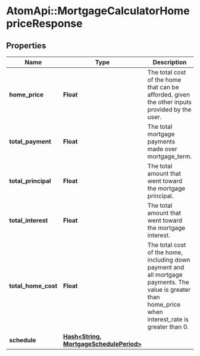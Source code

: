 # AtomApi::MortgageCalculatorHomepriceResponse

## Properties
Name | Type | Description | Notes
------------ | ------------- | ------------- | -------------
**home_price** | **Float** | The total cost of the home that can be afforded, given the other inputs provided by the user. | 
**total_payment** | **Float** | The total mortgage payments made over mortgage_term. | 
**total_principal** | **Float** | The total amount that went toward the mortgage principal. | 
**total_interest** | **Float** | The total amount that went toward the mortgage interest. | 
**total_home_cost** | **Float** | The total cost of the home, including down payment and all mortgage payments. The value is greater than home_price when interest_rate is greater than 0. | 
**schedule** | [**Hash&lt;String, MortgageSchedulePeriod&gt;**](MortgageSchedulePeriod.md) |  | 


